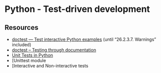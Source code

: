 # Python - Test-driven development

## Resources

* [doctest — Test interactive Python examples]() (until “26.2.3.7. Warnings” included)
* [doctest – Testing through documentation]()
* [Unit Tests in Python]()
* [Unittest module
* [Interactive and Non-interactive tests
